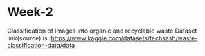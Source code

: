 # Week-2
Classification of images into organic and recyclable waste
Dataset link(source) is :https://www.kaggle.com/datasets/techsash/waste-classification-data/data
